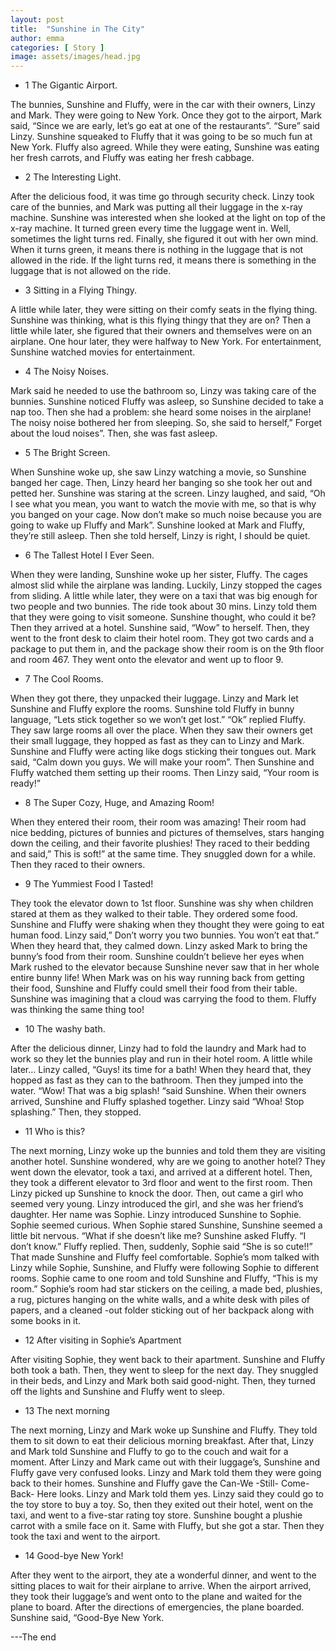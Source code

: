 ```yaml
---
layout: post
title:  "Sunshine in The City"
author: emma
categories: [ Story ]
image: assets/images/head.jpg
---
```

* 1 The Gigantic Airport. 

The bunnies, Sunshine and Fluffy, were in the car with their owners, Linzy and Mark. They were going to New York. Once they got to the airport, Mark said, “Since we are early, let’s go eat at one of the restaurants”. “Sure” said Linzy. Sunshine squeaked to Fluffy that it was going to be so much fun at New York. Fluffy also agreed. While they were eating, Sunshine was eating her fresh carrots, and Fluffy was eating her fresh cabbage.
 
* 2 The Interesting Light.

After the delicious food, it was time go through security check. Linzy took care of the bunnies, and Mark was putting all their luggage in the x-ray machine. Sunshine was interested when she looked at the light on top of the x-ray machine. It turned green every time the luggage went in. Well, sometimes the light turns red. Finally, she figured it out with her own mind. When it turns green, it means there is nothing in the luggage that is not allowed in the ride. If the light turns red, it means there is something in the luggage that is not allowed on the ride.
 
* 3 Sitting in a Flying Thingy.

A little while later, they were sitting on their comfy seats in the flying thing. Sunshine was thinking, what is this flying thingy that they are on? Then a little while later, she figured that their owners and themselves were on an airplane. One hour later, they were halfway to New York. For entertainment, Sunshine watched movies for entertainment.
 
* 4 The Noisy Noises.

Mark said he needed to use the bathroom so, Linzy was taking care of the bunnies. Sunshine noticed Fluffy was asleep, so Sunshine decided to take a nap too. Then she had a problem: she heard some noises in the airplane! The noisy noise bothered her from sleeping. So, she said to herself,” Forget about the loud noises”. Then, she was fast asleep.
 
* 5 The Bright Screen.

When Sunshine woke up, she saw Linzy watching a movie, so Sunshine banged her cage. Then, Linzy heard her banging so she took her out and petted her. Sunshine was staring at the screen. Linzy laughed, and said, “Oh I see what you mean, you want to watch the movie with me, so that is why you banged on your cage. Now don’t make so much noise because you are going to wake up Fluffy and Mark”. Sunshine looked at Mark and Fluffy, they’re still asleep. Then she told herself, Linzy is right, I should be quiet.
 
* 6 The Tallest Hotel I Ever Seen.

When they were landing, Sunshine woke up her sister, Fluffy. The cages almost slid while the airplane was landing. Luckily, Linzy stopped the cages from sliding. A little while later, they were on a taxi that was big enough for two people and two bunnies. The ride took about 30 mins. Linzy told them that they were going to visit someone. Sunshine thought, who could it be? Then they arrived at a hotel. Sunshine said, “Wow” to herself. Then, they went to the front desk to claim their hotel room. They got two cards and a package to put them in, and the package show their room is on the 9th floor and room 467. They went onto the elevator and went up to floor 9.

* 7 The Cool Rooms.

When they got there, they unpacked their luggage. Linzy and Mark let Sunshine and Fluffy explore the rooms. Sunshine told Fluffy in bunny language, “Lets stick together so we won’t get lost.” “Ok” replied Fluffy. They saw large rooms all over the place. When they saw their owners get their small luggage, they hopped as fast as they can to Linzy and Mark. Sunshine and Fluffy were acting like dogs sticking their tongues out. Mark said, “Calm down you guys. We will make your room”. Then Sunshine and Fluffy watched them setting up their rooms. Then Linzy said, “Your room is ready!” 
 
* 8 The Super Cozy, Huge, and Amazing Room!

When they entered their room, their room was amazing! Their room had nice bedding, pictures of bunnies and pictures of themselves, stars hanging down the ceiling, and their favorite plushies! They raced to their bedding and said,” This is soft!” at the same time. They snuggled down for a while. Then they raced to their owners.

* 9 The Yummiest Food I Tasted!

They took the elevator down to 1st floor. Sunshine was shy when children stared at them as they walked to their table. They ordered some food. Sunshine and Fluffy were shaking when they thought they were going to eat human food. Linzy said,” Don’t worry you two bunnies. You won’t eat that.” When they heard that, they calmed down.  Linzy asked Mark to bring the bunny’s food from their room. Sunshine couldn’t believe her eyes when Mark rushed to the elevator because Sunshine never saw that in her whole entire bunny life! When Mark was on his way running back from getting their food, Sunshine and Fluffy could smell their food from their table. Sunshine was imagining that a cloud was carrying the food to them. Fluffy was thinking the same thing too!

* 10 The washy bath.

After the delicious dinner, Linzy had to fold the laundry and Mark had to work so they let the bunnies play and run in their hotel room. A little while later… Linzy called, “Guys! its time for a bath! When they heard that, they hopped as fast as they can to the bathroom. Then they jumped into the water. “Wow!  That was a big splash! “said Sunshine. When their owners arrived, Sunshine and Fluffy splashed together. Linzy said “Whoa! Stop splashing.” Then, they stopped. 
 
* 11 Who is this?

The next morning, Linzy woke up the bunnies and told them they are visiting another hotel. Sunshine wondered, why are we going to another hotel? They went down the elevator, took a taxi, and arrived at a different hotel. Then, they took a different elevator to 3rd floor and went to the first room. Then Linzy picked up Sunshine to knock the door. Then, out came a girl who seemed very young. Linzy introduced the girl, and she was her friend’s daughter. Her name was Sophie. Linzy introduced Sunshine to Sophie. Sophie seemed curious. When Sophie stared Sunshine, Sunshine seemed a little bit nervous. “What if she doesn’t like me? Sunshine asked Fluffy. “I don’t know.” Fluffy replied. Then, suddenly, Sophie said “She is so cute!!”  That made Sunshine and Fluffy feel comfortable. Sophie’s mom talked with Linzy while Sophie, Sunshine, and Fluffy were following Sophie to different rooms. Sophie came to one room and told Sunshine and Fluffy, “This is my room.” Sophie’s room had star stickers on the ceiling, a made bed, plushies, a rug, pictures hanging on the white walls, and a white desk with piles of papers, and a cleaned -out folder sticking out of her backpack along with some books in it.
 
* 12 After visiting in Sophie’s Apartment

After visiting Sophie, they went back to their apartment. Sunshine and Fluffy both took a bath. Then, they went to sleep for the next day. They snuggled in their beds, and Linzy and Mark both said good-night. Then, they turned off the lights and Sunshine and Fluffy went to sleep.

* 13 The next morning

The next morning, Linzy and Mark woke up Sunshine and Fluffy. They told them to sit down to eat their delicious morning breakfast. After that, Linzy and Mark told Sunshine and Fluffy to go to the couch and wait for a moment. After Linzy and Mark came out with their luggage’s, Sunshine and Fluffy gave very confused looks. Linzy and Mark told them they were going back to their homes. Sunshine and Fluffy gave the Can-We -Still- Come- Back- Here looks. Linzy and Mark told them yes. Linzy said they could go to the toy store to buy a toy. So, then they exited out their hotel, went on the taxi, and went to a five-star rating toy store. Sunshine bought a plushie carrot with a smile face on it. Same with Fluffy, but she got a star. Then they took the taxi and went to the airport.

* 14 Good-bye New York!

After they went to the airport, they ate a wonderful dinner, and went to the sitting places to wait for their airplane to arrive. When the airport arrived, they took their luggage’s and went onto to the plane and waited for the plane to board. After the directions of emergencies, the plane boarded. Sunshine said, “Good-Bye New York.

---The end
